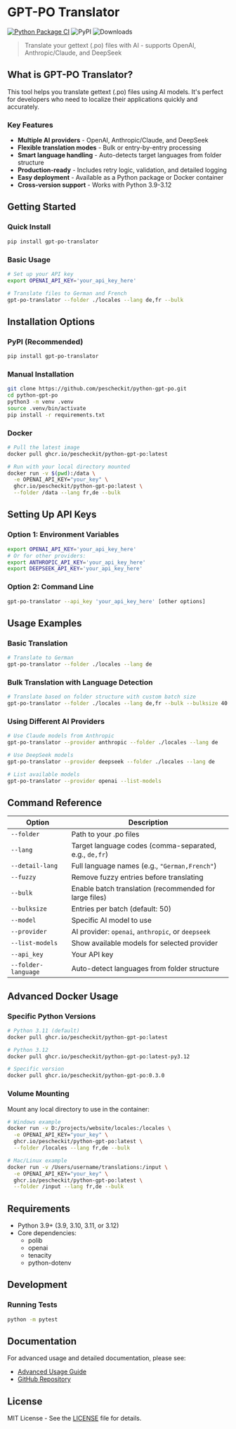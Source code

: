 # GPT-PO Translator

[![Python Package CI](https://github.com/pescheckit/python-gpt-po/actions/workflows/ci-cd.yml/badge.svg)](https://github.com/pescheckit/python-gpt-po/actions/workflows/ci-cd.yml)
![PyPI](https://img.shields.io/pypi/v/gpt-po-translator?label=gpt-po-translator)
![Downloads](https://pepy.tech/badge/gpt-po-translator)

> Translate your gettext (.po) files with AI - supports OpenAI, Anthropic/Claude, and DeepSeek

## What is GPT-PO Translator?

This tool helps you translate gettext (.po) files using AI models. It's perfect for developers who need to localize their applications quickly and accurately.

### Key Features

- **Multiple AI providers** - OpenAI, Anthropic/Claude, and DeepSeek
- **Flexible translation modes** - Bulk or entry-by-entry processing
- **Smart language handling** - Auto-detects target languages from folder structure
- **Production-ready** - Includes retry logic, validation, and detailed logging
- **Easy deployment** - Available as a Python package or Docker container
- **Cross-version support** - Works with Python 3.9-3.12

## Getting Started

### Quick Install

```bash
pip install gpt-po-translator
```

### Basic Usage

```bash
# Set up your API key
export OPENAI_API_KEY='your_api_key_here'

# Translate files to German and French
gpt-po-translator --folder ./locales --lang de,fr --bulk
```

## Installation Options

### PyPI (Recommended)

```bash
pip install gpt-po-translator
```

### Manual Installation

```bash
git clone https://github.com/pescheckit/python-gpt-po.git
cd python-gpt-po
python3 -m venv .venv
source .venv/bin/activate
pip install -r requirements.txt
```

### Docker

```bash
# Pull the latest image
docker pull ghcr.io/pescheckit/python-gpt-po:latest

# Run with your local directory mounted
docker run -v $(pwd):/data \
  -e OPENAI_API_KEY="your_key" \
  ghcr.io/pescheckit/python-gpt-po:latest \
  --folder /data --lang fr,de --bulk
```

## Setting Up API Keys

### Option 1: Environment Variables

```bash
export OPENAI_API_KEY='your_api_key_here'
# Or for other providers:
export ANTHROPIC_API_KEY='your_api_key_here'
export DEEPSEEK_API_KEY='your_api_key_here'
```

### Option 2: Command Line

```bash
gpt-po-translator --api_key 'your_api_key_here' [other options]
```

## Usage Examples

### Basic Translation

```bash
# Translate to German
gpt-po-translator --folder ./locales --lang de
```

### Bulk Translation with Language Detection

```bash
# Translate based on folder structure with custom batch size
gpt-po-translator --folder ./locales --lang de,fr --bulk --bulksize 40 --folder-language
```

### Using Different AI Providers

```bash
# Use Claude models from Anthropic
gpt-po-translator --provider anthropic --folder ./locales --lang de

# Use DeepSeek models
gpt-po-translator --provider deepseek --folder ./locales --lang de

# List available models
gpt-po-translator --provider openai --list-models
```

## Command Reference

| Option | Description |
|--------|-------------|
| `--folder` | Path to your .po files |
| `--lang` | Target language codes (comma-separated, e.g., `de,fr`) |
| `--detail-lang` | Full language names (e.g., `"German,French"`) |
| `--fuzzy` | Remove fuzzy entries before translating |
| `--bulk` | Enable batch translation (recommended for large files) |
| `--bulksize` | Entries per batch (default: 50) |
| `--model` | Specific AI model to use |
| `--provider` | AI provider: `openai`, `anthropic`, or `deepseek` |
| `--list-models` | Show available models for selected provider |
| `--api_key` | Your API key |
| `--folder-language` | Auto-detect languages from folder structure |

## Advanced Docker Usage

### Specific Python Versions

```bash
# Python 3.11 (default)
docker pull ghcr.io/pescheckit/python-gpt-po:latest

# Python 3.12
docker pull ghcr.io/pescheckit/python-gpt-po:latest-py3.12

# Specific version
docker pull ghcr.io/pescheckit/python-gpt-po:0.3.0
```

### Volume Mounting

Mount any local directory to use in the container:

```bash
# Windows example
docker run -v D:/projects/website/locales:/locales \
  -e OPENAI_API_KEY="your_key" \
  ghcr.io/pescheckit/python-gpt-po:latest \
  --folder /locales --lang fr,de --bulk

# Mac/Linux example
docker run -v /Users/username/translations:/input \
  -e OPENAI_API_KEY="your_key" \
  ghcr.io/pescheckit/python-gpt-po:latest \
  --folder /input --lang fr,de --bulk
```

## Requirements

- Python 3.9+ (3.9, 3.10, 3.11, or 3.12)
- Core dependencies:
  - polib
  - openai
  - tenacity
  - python-dotenv

## Development

### Running Tests

```bash
python -m pytest
```

## Documentation

For advanced usage and detailed documentation, please see:
- [Advanced Usage Guide](docs/usage.md)
- [GitHub Repository](https://github.com/pescheckit/python-gpt-po)

## License

MIT License - See the [LICENSE](LICENSE) file for details.
